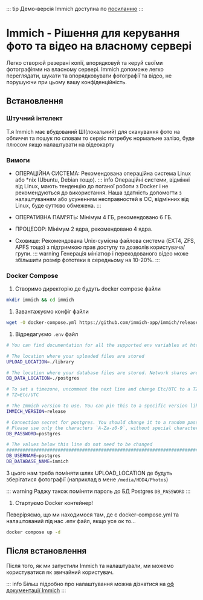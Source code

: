 <Banner
  text="Immich"
  image="/pages/selfhost/immich.png"
  blur="5px"
/>

::: tip
Демо-версія Immich доступна по [посиланню](https://demo.immich.app/)
:::



# Immich - Рішення для керування фото та відео на власному сервері

Легко створюй резервні копії, впорядковуй та керуй своїми фотографіями на власному сервері. Immich допоможе легко переглядати, шукати та впорядковувати фотографії та відео, не порушуючи при цьому вашу конфіденційність.

## Встановлення

### Штучний інтелект
Т.я Immich має вбудований ШІ(локальний) для сканування фото на обличчя та пошук по словам то сервіс потребує нормальне залізо, буде плюсом якщо налаштувати на відеокарту

### Вимоги

- ОПЕРАЦІЙНА СИСТЕМА: Рекомендована операційна система Linux або *nix (Ubuntu, Debian тощо).
::: info 
Операційні системи, відмінні від Linux, мають тенденцію до поганої роботи з Docker і не рекомендуються до використання. Наша здатність допомогти з налаштуванням або усуненням несправностей в ОС, відмінних від Linux, буде суттєво обмежена.
:::

- ОПЕРАТИВНА ПАМ'ЯТЬ: Мінімум 4 ГБ, рекомендовано 6 ГБ.
- ПРОЦЕСОР: Мінімум 2 ядра, рекомендовано 4 ядра.
- Сховище: Рекомендована Unix-сумісна файлова система (EXT4, ZFS, APFS тощо) з підтримкою прав доступу та дозволів користувача/групи.
::: warning
Генерація мініатюр і перекодованого відео може збільшити розмір фототеки в середньому на 10-20%.
:::

### Docker Compose

1. Створимо директорію де будуть docker compose файли
``` bash
mkdir immich && cd immich
```

1. Завантажуємо конфіг файли
``` bash
wget -O docker-compose.yml https://github.com/immich-app/immich/releases/latest/download/docker-compose.yml && wget -O .env https://github.com/immich-app/immich/releases/latest/download/example.env
```

1. Відредагуємо `.env` файл
``` bash
# You can find documentation for all the supported env variables at https://immich.app/docs/install/environment-variables

# The location where your uploaded files are stored
UPLOAD_LOCATION=./library

# The location where your database files are stored. Network shares are not supported for the database
DB_DATA_LOCATION=./postgres

# To set a timezone, uncomment the next line and change Etc/UTC to a TZ identifier from this list: https://en.wikipedia.org/wiki/List_of_tz_database_time_zones#List
# TZ=Etc/UTC

# The Immich version to use. You can pin this to a specific version like "v1.71.0"
IMMICH_VERSION=release

# Connection secret for postgres. You should change it to a random password
# Please use only the characters `A-Za-z0-9`, without special characters or spaces
DB_PASSWORD=postgres

# The values below this line do not need to be changed
###################################################################################
DB_USERNAME=postgres
DB_DATABASE_NAME=immich
```

З цього нам треба поміняти шлях UPLOAD_LOCATION де будуть зберігатися фотографії (наприклад в мене `/media/HDD4/Photos`)

::: warning
Раджу також поміняти пароль до БД Postgres `DB_PASSWORD`
:::

1. Стартуємо Docker контейнер!

Певеріряємо, що ми находимося там, де є docker-compose.yml та налаштований під нас .env файл, якщо усе ок то...
``` bash
docker compose up -d
```

## Після встановлення

Після того, як ми запустили Immich та налаштували, ми можемо користуватися як звичайний користувач.

::: info
Більш підробно про налаштування можна дізнатися на [оф документації Immich](https://immich.app/docs/install/post-install)
:::
